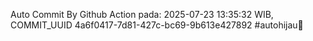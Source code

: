 Auto Commit By Github Action pada: 2025-07-23 13:35:32 WIB, COMMIT_UUID 4a6f0417-7d81-427c-bc69-9b613e427892 #autohijau🗿
